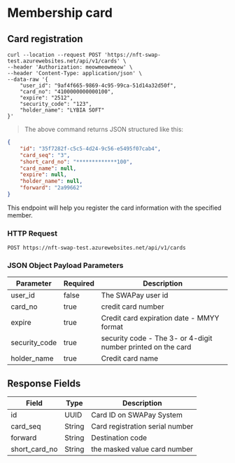 # Membership card

## Card registration


```shell
curl --location --request POST 'https://nft-swap-test.azurewebsites.net/api/v1/cards' \
--header 'Authorization: meowmeowmeow' \
--header 'Content-Type: application/json' \
--data-raw '{
    "user_id": "9af4f665-9869-4c95-99ca-51d14a32d50f",
    "card_no": "4100000000000100",
    "expire": "2512",
    "security_code": "123",
    "holder_name": "LYBIA SOFT"
}'
```

> The above command returns JSON structured like this:

```json
{
    "id": "35f7282f-c5c5-4d24-9c56-e5495f07cab4",
    "card_seq": "3",
    "short_card_no": "*************100",
    "card_name": null,
    "expire": null,
    "holder_name": null,
    "forward": "2a99662"
}
```

This endpoint will help you register the card information with the specified member.

### HTTP Request

`POST https://nft-swap-test.azurewebsites.net/api/v1/cards`

### JSON Object Payload Parameters

Parameter | Required | Description
--------- | -------- | -----------
user_id | false | The SWAPay user id 
card_no | true | credit card number 
expire | true | Credit card expiration date - MMYY format
security_code | true | security code - The 3- or 4-digit number printed on the card
holder_name | true | Credit card name

## Response Fields

Field | Type | Description
----- | ---- | -------
id | UUID |  Card ID on SWAPay System
card_seq | String | Card registration serial number 
forward | String | Destination code 
short_card_no | String | the masked value card number  

